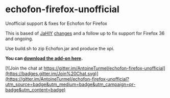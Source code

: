 # echofon-firefox-unofficial

Unofficial support &amp; fixes for Echofon for Firefox

This is based of [JaHIY](https://github.com/JaHIY) [changes](https://gist.github.com/JaHIY/4483939) and a follow up to fix support for Firefox 36 and ongoing.

Use build.sh to zip Echofon.jar and produce the xpi.

**You can [download the add-on here](/../../releases).**


[![Join the chat at https://gitter.im/AntoineTurmel/echofon-firefox-unofficial](https://badges.gitter.im/Join%20Chat.svg)](https://gitter.im/AntoineTurmel/echofon-firefox-unofficial?utm_source=badge&utm_medium=badge&utm_campaign=pr-badge&utm_content=badge)
